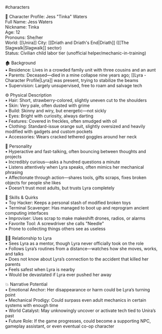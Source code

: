 
#characters

👧 Character Profile: Jess "Tinka" Waters  
Full Name: Jess Waters  
Nickname: Tinka  
Age: 12  
Pronouns: She/her  
World: [[Unira]]
City: [[Driath and Driath's End|Driath]] ([[The Slagwalk|Slagwalk]] sector)  
Status: Civilian child labor tier (unofficial helper/mechanic-in-training)  

🏚️ Background  
• Residence: Lives in a crowded family unit with three cousins and an aunt  
• Parents: Deceased—died in a mine collapse nine years ago; [[Lyra - Character Profile|Lyra]] was present, trying to stabilize the beams  
• Supervision: Largely unsupervised, free to roam and salvage tech

⚙️ Physical Description  
• Hair: Short, strawberry-colored, slightly uneven cut to the shoulders  
• Skin: Very pale, often dusted with grime  
• Build: Skinny and wiry, but energetic—not sickly  
• Eyes: Bright with curiosity, always darting  
• Features: Covered in freckles, often smudged with oil  
• Clothing: Standard-issue orange suit, slightly oversized and heavily modified with gadgets and custom pockets  
• Accessories: Wears cracked tethered goggles around her neck  

🧠 Personality  
• Hyperactive and fast-talking, often bouncing between thoughts and projects  
• Incredibly curious—asks a hundred questions a minute  
• Listens attentively when Lyra speaks, often mimics her mechanical phrasing  
• Affectionate through action—shares tools, gifts scraps, fixes broken objects for people she likes  
• Doesn’t trust most adults, but trusts Lyra completely  

🔩 Skills & Quirks  
• Toy Hacker: Keeps a personal stash of modified broken toys  
• Terminal Scavenger: Has managed to boot up and reprogram ancient computing interfaces  
• Improviser: Uses scrap to make makeshift drones, radios, or alarms  
• Favorite Tool: A screwdriver she calls "Needle"  
• Prone to collecting things others see as useless  

👩‍🏭 Relationship to Lyra  
• Sees Lyra as a mentor, though Lyra never officially took on the role  
• Follows Lyra’s routines from a distance—watches how she moves, works, and talks  
• Does not know about Lyra’s connection to the accident that killed her parents  
• Feels safest when Lyra is nearby  
• Would be devastated if Lyra ever pushed her away  

💥 Narrative Potential  
• Emotional Anchor: Her disappearance or harm could be Lyra’s turning point  
• Mechanical Prodigy: Could surpass even adult mechanics in certain systems with enough time  
• World Catalyst: May unknowingly uncover or activate tech tied to Unira’s past  
• Future Role: If the game progresses, could become a supporting NPC, gameplay assistant, or even eventual co-op character